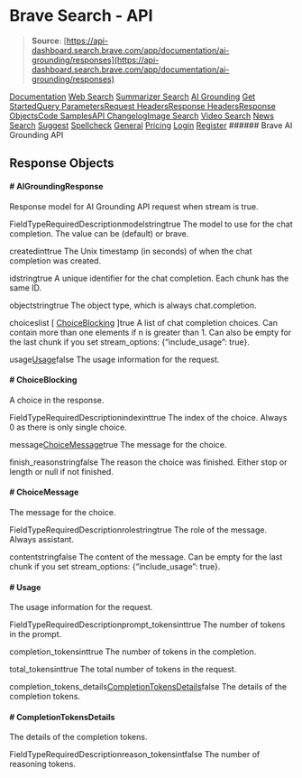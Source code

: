 # Brave Search - API

> **Source**: [https://api-dashboard.search.brave.com/app/documentation/ai-grounding/responses](https://api-dashboard.search.brave.com/app/documentation/ai-grounding/responses)


[](https://api-dashboard.search.brave.com/app/dashboard)  [](https://api-dashboard.search.brave.com/app/dashboard)  [Documentation](https://api-dashboard.search.brave.com/app/documentation) [Web Search](https://api-dashboard.search.brave.com/app/documentation/web-search) [Summarizer Search](https://api-dashboard.search.brave.com/app/documentation/summarizer-search) [AI Grounding](https://api-dashboard.search.brave.com/app/documentation/ai-grounding) [Get Started](https://api-dashboard.search.brave.com/app/documentation/ai-grounding/get-started)[Query Parameters](https://api-dashboard.search.brave.com/app/documentation/ai-grounding/query)[Request Headers](https://api-dashboard.search.brave.com/app/documentation/ai-grounding/request-headers)[Response Headers](https://api-dashboard.search.brave.com/app/documentation/ai-grounding/response-headers)[Response Objects](https://api-dashboard.search.brave.com/app/documentation/ai-grounding/responses)[Code Samples](https://api-dashboard.search.brave.com/app/documentation/ai-grounding/code-samples)[API Changelog](https://api-dashboard.search.brave.com/app/documentation/ai-grounding/api-changelog)[Image Search](https://api-dashboard.search.brave.com/app/documentation/image-search) [Video Search](https://api-dashboard.search.brave.com/app/documentation/video-search) [News Search](https://api-dashboard.search.brave.com/app/documentation/news-search) [Suggest](https://api-dashboard.search.brave.com/app/documentation/suggest) [Spellcheck](https://api-dashboard.search.brave.com/app/documentation/spellcheck) [General](https://api-dashboard.search.brave.com/app/documentation/general) [Pricing](https://api-dashboard.search.brave.com/app/plans)    [Login](https://api-dashboard.search.brave.com/login) [Register](https://api-dashboard.search.brave.com/register) ###### Brave AI Grounding API

 ## Response Objects

 #### # AIGroundingResponse

  Response model for AI Grounding API request when stream is true.

 FieldTypeRequiredDescriptionmodelstringtrue The model to use for the chat completion. The value can be (default) or brave.

createdinttrue The Unix timestamp (in seconds) of when the chat completion was created.

idstringtrue A unique identifier for the chat completion. Each chunk has the same ID.

objectstringtrue The object type, which is always chat.completion.

choiceslist [ [ChoiceBlocking](https://api-dashboard.search.brave.com#ChoiceBlocking) ]true A list of chat completion choices. Can contain more than one elements if n is greater than 1. Can also be empty for the last chunk if you set stream_options: {“include_usage”: true}.

usage[Usage](https://api-dashboard.search.brave.com#Usage)false The usage information for the request.

#### # ChoiceBlocking

  A choice in the response.

 FieldTypeRequiredDescriptionindexinttrue The index of the choice. Always 0 as there is only single choice.

message[ChoiceMessage](https://api-dashboard.search.brave.com#ChoiceMessage)true The message for the choice.

finish_reasonstringfalse The reason the choice was finished. Either stop or length or null if not finished.

#### # ChoiceMessage

  The message for the choice.

 FieldTypeRequiredDescriptionrolestringtrue The role of the message. Always assistant.

contentstringfalse The content of the message. Can be empty for the last chunk if you set stream_options: {“include_usage”: true}.

#### # Usage

  The usage information for the request.

 FieldTypeRequiredDescriptionprompt_tokensinttrue The number of tokens in the prompt.

completion_tokensinttrue The number of tokens in the completion.

total_tokensinttrue The total number of tokens in the request.

completion_tokens_details[CompletionTokensDetails](https://api-dashboard.search.brave.com#CompletionTokensDetails)false The details of the completion tokens.

#### # CompletionTokensDetails

  The details of the completion tokens.

 FieldTypeRequiredDescriptionreason_tokensintfalse The number of reasoning tokens.

 